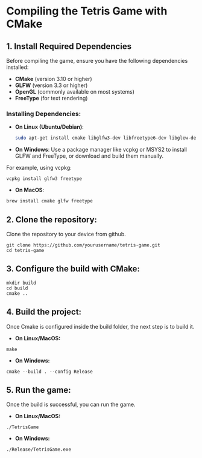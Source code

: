 # Compiling the Tetris Game with CMake

## 1. Install Required Dependencies

Before compiling the game, ensure you have the following dependencies installed:
- **CMake** (version 3.10 or higher)
- **GLFW** (version 3.3 or higher)
- **OpenGL** (commonly available on most systems)
- **FreeType** (for text rendering)

### Installing Dependencies:

- **On Linux (Ubuntu/Debian)**:
  ```bash
  sudo apt-get install cmake libglfw3-dev libfreetype6-dev libglew-dev
  ```

- **On Windows**:
Use a package manager like vcpkg or MSYS2 to install GLFW and FreeType, or download and build them manually.

For example, using vcpkg:
  ```
  vcpkg install glfw3 freetype
  ```

- **On MacOS**:
```
brew install cmake glfw freetype
```

## 2. Clone the repository:

Clone the repository to your device from github.
```
git clone https://github.com/yourusername/tetris-game.git
cd tetris-game
```

## 3. Configure the build with CMake:

```
mkdir build
cd build
cmake ..
```

## 4. Build the project:

Once Cmake is configured inside the build folder, the next step is to build it.

- **On Linux/MacOS:**
```
make
```

- **On Windows:**
```
cmake --build . --config Release
```

## 5. Run the game:

Once the build is successful, you can run the game.

- **On Linux/MacOS:**
```
./TetrisGame
```

- **On Windows:**
```
./Release/TetrisGame.exe
```

